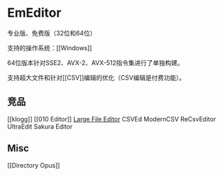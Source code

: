 # EmEditor

专业版、免费版（32位和64位）

支持的操作系统：[[Windows]]

64位版本针对SSE2、AVX-2、AVX-512指令集进行了单独构建。

支持超大文件和针对[[CSV]]编辑的优化（CSV编辑是付费功能）。

## 竞品

[[klogg]]
[[010 Editor]]
[Large File Editor](https://www.liquid-technologies.com/large-file-editor)
CSVEd
ModernCSV
ReCsvEditor
UltraEdit
Sakura Editor

## Misc

[[Directory Opus]]



